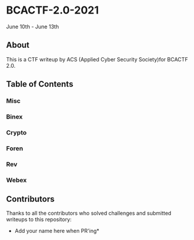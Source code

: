 # BCACTF-2.0-2021
June 10th - June 13th

## About
This is a CTF writeup by ACS (Applied Cyber Security Society)for BCACTF 2.0.

## Table of Contents

### Misc

### Binex

### Crypto

### Foren

### Rev

### Webex

## Contributors
Thanks to all the contributors who solved challenges and submitted writeups to this repository:
* Add your name here when PR'ing*
